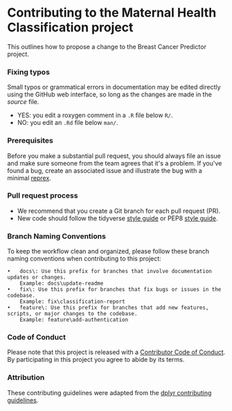 # Contributing to the Maternal Health Classification project

This outlines how to propose a change to the Breast Cancer Predictor project. 

### Fixing typos

Small typos or grammatical errors in documentation may be edited directly using
the GitHub web interface, so long as the changes are made in the _source_ file.

*  YES: you edit a roxygen comment in a `.R` file below `R/`.
*  NO: you edit an `.Rd` file below `man/`.

### Prerequisites

Before you make a substantial pull request, you should always file an issue and
make sure someone from the team agrees that it's a problem. If you've found a
bug, create an associated issue and illustrate the bug with a minimal 
[reprex](https://www.tidyverse.org/help/#reprex).

### Pull request process

*  We recommend that you create a Git branch for each pull request (PR).  
*  New code should follow the tidyverse [style guide](http://style.tidyverse.org) or PEP8 [style guide](https://www.python.org/dev/peps/pep-0008/).

### Branch Naming Conventions

To keep the workflow clean and organized, please follow these branch naming conventions when contributing to this project:

	•	docs\: Use this prefix for branches that involve documentation updates or changes.
        Example: docs\update-readme
	•	fix\: Use this prefix for branches that fix bugs or issues in the codebase.
        Example: fix\classification-report
	•	feature\: Use this prefix for branches that add new features, scripts, or major changes to the codebase.
        Example: feature\add-authentication

### Code of Conduct

Please note that this project is released with a [Contributor Code of
Conduct](CODE_OF_CONDUCT.md). By participating in this project you agree to
abide by its terms.

### Attribution
These contributing guidelines were adapted from the [dplyr contributing guidelines](https://github.com/tidyverse/dplyr/blob/master/.github/CONTRIBUTING.md).
